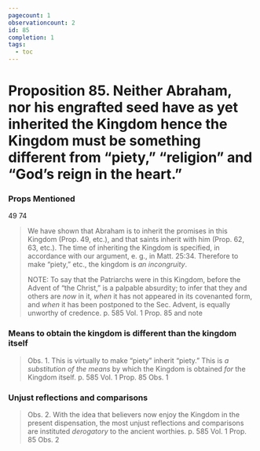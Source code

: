 ```yaml
---
pagecount: 1
observationcount: 2
id: 85
completion: 1
tags:
  - toc
---
```

# Proposition 85. Neither Abraham, nor his engrafted seed have as yet inherited the Kingdom hence the Kingdom must be something different from “piety,” “religion” and “God’s reign in the heart.”

### Props Mentioned
49 74

>We have shown that Abraham is to inherit the promises in this Kingdom (Prop. 49, etc.), and that saints inherit with him (Prop. 62, 63, etc.). The time of inheriting the Kingdom is specified, in accordance with our argument, e. g., in Matt. 25:34. Therefore to make “piety,” etc., the kingdom is *an incongruity*. 
>
>NOTE: To say that the Patriarchs were in this Kingdom, before the Advent of “the Christ,” is a palpable absurdity; to infer that they and others are *now* in it, *when* it has not appeared in its covenanted form, and *when* it has been postponed to the Sec. Advent, is equally unworthy of credence.
>p. 585 Vol. 1 Prop. 85 and note
### Means to obtain the kingdom is different than the kingdom itself
>Obs. 1. This is virtually to make “piety” inherit “piety.” This is *a substitution of the means* by which the Kingdom is obtained *for* the Kingdom itself.
>p. 585 Vol. 1 Prop. 85 Obs. 1
### Unjust reflections and comparisons
>Obs. 2. With the idea that believers now enjoy the Kingdom in the present dispensation, the most unjust reflections and comparisons are instituted *derogatory* to the ancient worthies.
>p. 585 Vol. 1 Prop. 85 Obs. 2